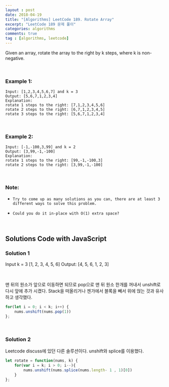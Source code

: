```yaml
---
layout : post
date: 2018-04-19
title: "[Algorithms] LeetCode 189. Rotate Array"
excerpt: "LeetCode 189 문제 풀이"
categories: algorithms
comments: true
tag : [algorithms, leetcode]
---
```




Given an array, rotate the array to the right by k steps, where k is non-negative.

<br>

### Example 1:
```
Input: [1,2,3,4,5,6,7] and k = 3
Output: [5,6,7,1,2,3,4]
Explanation:
rotate 1 steps to the right: [7,1,2,3,4,5,6]
rotate 2 steps to the right: [6,7,1,2,3,4,5]
rotate 3 steps to the right: [5,6,7,1,2,3,4]
```

<br>

### Example 2:

```
Input: [-1,-100,3,99] and k = 2
Output: [3,99,-1,-100]
Explanation:
rotate 1 steps to the right: [99,-1,-100,3]
rotate 2 steps to the right: [3,99,-1,-100]
```

<br>

### Note:

  * 	Try to come up as many solutions as you can, there are at least 3 different ways to solve this problem.
  * 	Could you do it in-place with O(1) extra space?

<br>


## Solutions Code with JavaScript
### Solution 1

Input k = 3
[1, 2, 3, 4, 5, 6]
Output:
[4, 5, 6, 1, 2, 3]

<br>

맨 뒤의 원소가 앞으로 이동하면 되므로 pop으로 맨 뒤 원소 한개를 꺼내서 unshift로 다시 앞에 추가 시켰다. Stack을 떠올리거나 젠가에서 블록을 빼서 위에 얹는 것과 유사하고 생각했다.
```javascript
for(let i = 0; i < k; i++) {
    nums.unshift(nums.pop(1))
};
```

<br>

### Solution 2

Leetcode discuss에 있던 다른 솔루션이다. unshift와 splice를 이용했다.
```javascript
let rotate = function(nums, k) {
    for(var i = k; i > 0; i--){
        nums.unshift(nums.splice(nums.length- 1 , 1)[0])
    }
};
```